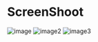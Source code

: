 # ScreenShoot
![image](https://github.com/Stock-Market-Helper/Stocks/assets/95772336/a8fc44b6-10fb-4b1c-9ca2-2af9569adc47)
![image2](https://github.com/Stock-Market-Helper/Stocks/assets/95772336/a286cfcb-b4ba-4bab-9aab-47973ab5e1db)
![image3](https://github.com/Stock-Market-Helper/Stocks/assets/95772336/5e2295be-7a5c-4ef2-a613-e8d634c419d7)
